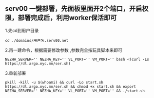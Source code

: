 ## serv00 一键部署，先面板里面开2个端口，开启权限，部署完成后，利用worker保活即可

1.先cd到用户目录
```
cd ./domains/用户名.serv00.net
```
2.再一建命令，根据需要修改参数
,参数完全按玩具脚本来即可
```
NEZHA_SERVER='' NEZHA_KEY='' VL_PORT='' VM_PORT='' bash <(curl -Ls https://dl.argo.nyc.mn/ser.sh)
```
3.重新部署
```
pkill -kill -u $(whoami) && curl -Lo start.sh https://dl.argo.nyc.mn/ser.sh && chmod +x start.sh && export NEZHA_SERVER='' NEZHA_KEY='' VL_PORT='' VM_PORT='' && ./start.sh
```
